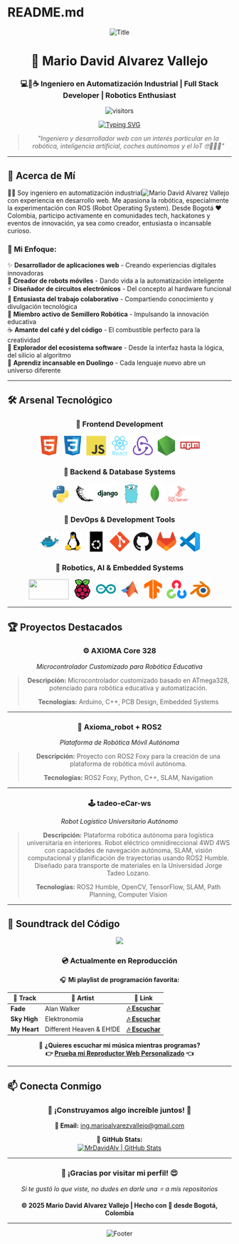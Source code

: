 # README.md

<div align="center">
  <img src="https://readme-typing-svg.herokuapp.com?font=Architects+Daughter&color=%2338C2FF&size=50&center=true&vCenter=true&height=60&width=600&lines=Hey!+I'm+MrDavidAlv;Welcome+to+my+profile!" alt="Title">
</div>

<h1 align="center">👋 Mario David Alvarez Vallejo</h1>
<h3 align="center">💻💖☕ Ingeniero en Automatización Industrial | Full Stack Developer | Robotics Enthusiast</h3>

<div align="center">

![visitors](https://visitor-badge.laobi.icu/badge?page_id=mrdavidalv)

[![Typing SVG](https://readme-typing-svg.herokuapp.com?font=comfortaa&color=016EEA&size=14&width=500&lines=FullStack+Developer;Autonomous+robot+creator)](https://git.io/typing-svg)

> *"Ingeniero y desarrollador web con un interés particular en la robótica, inteligencia artificial, coches autónomos y el IoT 🤓👾🤖🌱"*

</div>

---

## 🚀 Acerca de Mí

<a href="https://app.daily.dev/mrdavidalv"><img src="ingeniero.png?r=duu" width="40%" align="right" alt="Mario David Alvarez Vallejo"/></a>

👨‍💻 Soy ingeniero en automatización industrial con experiencia en desarrollo web. Me apasiona la robótica, especialmente la experimentación con ROS (Robot Operating System). Desde Bogotá ❤️ Colombia, participo activamente en comunidades tech, hackatones y eventos de innovación, ya sea como creador, entusiasta o incansable curioso.

### 🎯 Mi Enfoque:

✨ **Desarrollador de aplicaciones web** - Creando experiencias digitales innovadoras  
🤖 **Creador de robots móviles** - Dando vida a la automatización inteligente  
⚡ **Diseñador de circuitos electrónicos** - Del concepto al hardware funcional  
👥 **Entusiasta del trabajo colaborativo** - Compartiendo conocimiento y divulgación tecnológica  
🤝 **Miembro activo de Semillero Robótica** - Impulsando la innovación educativa  
☕ **Amante del café y del código** - El combustible perfecto para la creatividad  
🧭 **Explorador del ecosistema software** - Desde la interfaz hasta la lógica, del silicio al algoritmo  
🦉 **Aprendiz incansable en Duolingo** - Cada lenguaje nuevo abre un universo diferente  

---

## 🛠️ Arsenal Tecnológico

<div align="center">

### 🎨 Frontend Development
<p>
<a href="https://www.w3.org/html/" target="_blank"><img src="https://github.com/devicons/devicon/blob/master/icons/html5/html5-original.svg" width="45" height="45"/></a>&nbsp;
<a href="https://www.w3.org/Style/CSS/" target="_blank"><img src="https://github.com/devicons/devicon/blob/master/icons/css3/css3-original.svg" width="45" height="45"/></a>&nbsp;
<a href="https://www.javascript.com/" target="_blank"><img src="https://github.com/devicons/devicon/blob/master/icons/javascript/javascript-original.svg" width="45" height="45"/></a>&nbsp;
<a href="https://react.dev/" target="_blank"><img src="https://github.com/devicons/devicon/blob/master/icons/react/react-original-wordmark.svg" width="45" height="45"/></a>&nbsp;
<a href="https://redux.js.org/" target="_blank"><img src="https://github.com/devicons/devicon/blob/master/icons/redux/redux-original.svg" width="45" height="45"/></a>&nbsp;
<a href="https://nodejs.org/" target="_blank"><img src="https://github.com/devicons/devicon/blob/master/icons/nodejs/nodejs-original.svg" width="45" height="45"/></a>&nbsp;
<a href="https://www.npmjs.com/" target="_blank"><img src="https://github.com/devicons/devicon/blob/master/icons/npm/npm-original-wordmark.svg" width="45" height="45"/></a>
</p>

### 🔧 Backend & Database Systems
<p>
<a href="https://www.python.org/" target="_blank"><img src="https://github.com/devicons/devicon/blob/master/icons/python/python-original.svg" width="45" height="45"/></a>&nbsp;
<a href="https://flask.palletsprojects.com/" target="_blank"><img src="https://github.com/devicons/devicon/blob/master/icons/flask/flask-original.svg" width="45" height="45"/></a>&nbsp;
<a href="https://www.djangoproject.com/" target="_blank"><img src="https://github.com/devicons/devicon/blob/master/icons/django/django-plain-wordmark.svg" width="45" height="45"/></a>&nbsp;
<a href="https://golang.org/" target="_blank"><img src="https://github.com/devicons/devicon/blob/master/icons/go/go-original.svg" width="45" height="45"/></a>&nbsp;
<a href="https://www.mongodb.com/" target="_blank"><img src="https://github.com/devicons/devicon/blob/master/icons/mongodb/mongodb-original.svg" width="45" height="45"/></a>&nbsp;
<a href="https://www.microsoft.com/en-us/sql-server" target="_blank"><img src="https://github.com/devicons/devicon/blob/master/icons/microsoftsqlserver/microsoftsqlserver-plain-wordmark.svg" width="45" height="45"/></a>
</p>

### 🚀 DevOps & Development Tools
<p>
<a href="https://www.docker.com/" target="_blank"><img src="https://github.com/devicons/devicon/blob/master/icons/docker/docker-original.svg" width="45" height="45"/></a>&nbsp;
<a href="https://www.linux.org/" target="_blank"><img src="https://github.com/devicons/devicon/blob/master/icons/linux/linux-original.svg" width="45" height="45"/></a>&nbsp;
<a href="https://ubuntu.com/" target="_blank"><img src="https://github.com/devicons/devicon/blob/master/icons/ubuntu/ubuntu-plain.svg" width="45" height="45"/></a>&nbsp;
<a href="https://git-scm.com/" target="_blank"><img src="https://github.com/devicons/devicon/blob/master/icons/git/git-original.svg" width="45" height="45"/></a>&nbsp;
<a href="https://github.com/" target="_blank"><img src="https://github.com/devicons/devicon/blob/master/icons/github/github-original.svg" width="45" height="45"/></a>&nbsp;
<a href="https://about.gitlab.com/" target="_blank"><img src="https://github.com/devicons/devicon/blob/master/icons/gitlab/gitlab-original.svg" width="45" height="45"/></a>&nbsp;
<a href="https://code.visualstudio.com/" target="_blank"><img src="https://github.com/devicons/devicon/blob/master/icons/vscode/vscode-original.svg" width="45" height="45"/></a>
</p>

### 🤖 Robotics, AI & Embedded Systems
<p>
<a href="http://www.ros.org/" target="_blank"><img src="https://upload.wikimedia.org/wikipedia/commons/b/bb/Ros_logo.svg" width="90" height="45"/></a>&nbsp;
<a href="https://www.raspberrypi.org/" target="_blank"><img src="https://github.com/devicons/devicon/blob/master/icons/raspberrypi/raspberrypi-original.svg" width="45" height="45"/></a>&nbsp;
<a href="https://www.arduino.cc/" target="_blank"><img src="https://github.com/devicons/devicon/blob/master/icons/arduino/arduino-original.svg" width="45" height="45"/></a>&nbsp;
<a href="https://www.mathworks.com/products/matlab.html" target="_blank"><img src="https://github.com/devicons/devicon/blob/master/icons/matlab/matlab-original.svg" width="45" height="45"/></a>&nbsp;
<a href="https://www.tensorflow.org/" target="_blank"><img src="https://github.com/devicons/devicon/blob/master/icons/tensorflow/tensorflow-original.svg" width="45" height="45"/></a>&nbsp;
<a href="https://opencv.org/" target="_blank"><img src="https://github.com/devicons/devicon/blob/master/icons/opencv/opencv-original.svg" width="45" height="45"/></a>&nbsp;
<a href="https://www.blender.org/" target="_blank"><img src="https://github.com/devicons/devicon/blob/master/icons/blender/blender-original.svg" width="45" height="45"/></a>
</p>

</div>

---

## 🏆 Proyectos Destacados

<div align="center">

### ⚙️ **AXIOMA Core 328**
*Microcontrolador Customizado para Robótica Educativa*

> **Descripción:** Microcontrolador customizado basado en ATmega328, potenciado para robótica educativa y automatización.
> 
> **Tecnologías:** Arduino, C++, PCB Design, Embedded Systems

---

### 🚗 **Axioma_robot + ROS2**
*Plataforma de Robótica Móvil Autónoma*

> **Descripción:** Proyecto con ROS2 Foxy para la creación de una plataforma de robótica móvil autónoma.
> 
> **Tecnologías:** ROS2 Foxy, Python, C++, SLAM, Navigation

---

### 🕹️ **tadeo-eCar-ws**
*Robot Logístico Universitario Autónomo*

> **Descripción:** Plataforma robótica autónoma para logística universitaria en interiores. Robot eléctrico omnidireccional 4WD 4WS con capacidades de navegación autónoma, SLAM, visión computacional y planificación de trayectorias usando ROS2 Humble. Diseñado para transporte de materiales en la Universidad Jorge Tadeo Lozano.
> 
> **Tecnologías:** ROS2 Humble, OpenCV, TensorFlow, SLAM, Path Planning, Computer Vision

</div>

---

## 🎵 Soundtrack del Código

<div align="center">
  <img src="https://media.giphy.com/media/M9gbBd9nbDrOTu1Mqx/giphy.gif" width="120"/>
  
  ### 💿 Actualmente en Reproducción
  
  🎧 **Mi playlist de programación favorita:**
  
  | 🎵 Track | 🎤 Artist | 🔗 Link |
  |----------|-----------|---------|
  | **Fade** | Alan Walker | **[🎶 Escuchar](https://www.youtube.com/watch?v=D9syciL3Xsg&list=RDD9syciL3Xsg&start_radio=1)** |
  | **Sky High** | Elektronomia | **[🎶 Escuchar](https://www.youtube.com/watch?v=TW9d8vYrVFQ&list=RDTW9d8vYrVFQ&start_radio=1)** |
  | **My Heart** | Different Heaven & EH!DE | **[🎶 Escuchar](https://www.youtube.com/watch?v=jK2aIUmmdP4&list=RDjK2aIUmmdP4&start_radio=1)** |
  
  🎼 **¿Quieres escuchar mi música mientras programas?**  
  **👉 [Prueba mi Reproductor Web Personalizado](https://codepen.io/MrDavidAlv/full/WbvPQOP) 👈**
  
</div>

---

## 📫 Conecta Conmigo

<div align="center">
  
  ### 🌟 ¡Construyamos algo increíble juntos! 🌟
  
  **💌 Email:** [ing.marioalvarezvallejo@gmail.com](mailto:ing.marioalvarezvallejo@gmail.com)
  
  **🔗 GitHub Stats:**  
  <a href="https://profile-summary-for-github.herokuapp.com/user/mrdavidalv" target="_blank">
    <img align="center" alt="MrDavidAlv | GitHub Stats" width="30px" src="https://upload.wikimedia.org/wikipedia/commons/thumb/a/ae/Github-desktop-logo-symbol.svg/1024px-Github-desktop-logo-symbol.svg.png" />
  </a>
  
  ---
  
  ### 🧡 ¡Gracias por visitar mi perfil! 😍
  
  *Si te gustó lo que viste, no dudes en darle una ⭐ a mis repositorios*
  
  **© 2025 Mario David Alvarez Vallejo | Hecho con 💖 desde Bogotá, Colombia**
  
</div>

---

<div align="center">
  <img src="https://readme-typing-svg.herokuapp.com?font=Architects+Daughter&color=%2338C2FF&size=20&center=true&vCenter=true&height=50&width=600&lines=Keep+coding+and+stay+curious!+🚀;Thanks+for+stopping+by!+👋" alt="Footer">
</div>
